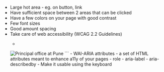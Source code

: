 - Large hot area - eg. on button, link
- Have sufficient space between 2 areas that can be clicked
- Have a few colors on your page with good contrast
- Few font sizes
- Good amount spacing
- Take care of web accessibility (WCAG 2.2 Guidelines)
    - ```html
    <img src="" alt="Principal office at Pune" />
    ```
    - WAI-ARIA attributes - a set of HTML attributes meant to enhance a11y of your pages
        - role
        - aria-label
        - aria-describedby
    - Make it usable using the keyboard
